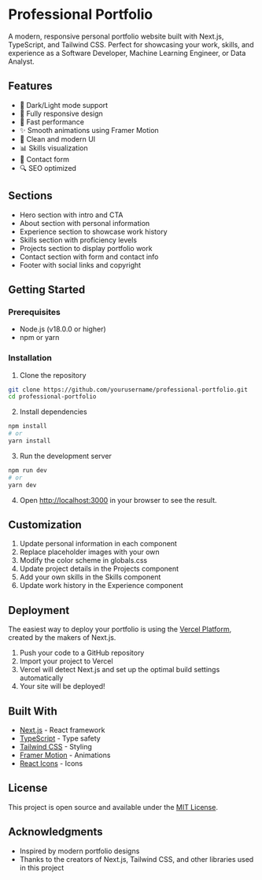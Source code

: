# Professional Portfolio

A modern, responsive personal portfolio website built with Next.js, TypeScript, and Tailwind CSS. Perfect for showcasing your work, skills, and experience as a Software Developer, Machine Learning Engineer, or Data Analyst.

## Features

- 🌙 Dark/Light mode support
- 📱 Fully responsive design
- 🚀 Fast performance
- ✨ Smooth animations using Framer Motion
- 🎨 Clean and modern UI
- 📊 Skills visualization
- 📝 Contact form
- 🔍 SEO optimized

## Sections

- Hero section with intro and CTA
- About section with personal information
- Experience section to showcase work history
- Skills section with proficiency levels
- Projects section to display portfolio work
- Contact section with form and contact info
- Footer with social links and copyright

## Getting Started

### Prerequisites

- Node.js (v18.0.0 or higher)
- npm or yarn

### Installation

1. Clone the repository
```bash
git clone https://github.com/yourusername/professional-portfolio.git
cd professional-portfolio
```

2. Install dependencies
```bash
npm install
# or
yarn install
```

3. Run the development server
```bash
npm run dev
# or
yarn dev
```

4. Open [http://localhost:3000](http://localhost:3000) in your browser to see the result.

## Customization

1. Update personal information in each component
2. Replace placeholder images with your own
3. Modify the color scheme in globals.css
4. Update project details in the Projects component
5. Add your own skills in the Skills component
6. Update work history in the Experience component

## Deployment

The easiest way to deploy your portfolio is using the [Vercel Platform](https://vercel.com/), created by the makers of Next.js.

1. Push your code to a GitHub repository
2. Import your project to Vercel
3. Vercel will detect Next.js and set up the optimal build settings automatically
4. Your site will be deployed!

## Built With

- [Next.js](https://nextjs.org/) - React framework
- [TypeScript](https://www.typescriptlang.org/) - Type safety
- [Tailwind CSS](https://tailwindcss.com/) - Styling
- [Framer Motion](https://www.framer.com/motion/) - Animations
- [React Icons](https://react-icons.github.io/react-icons/) - Icons

## License

This project is open source and available under the [MIT License](LICENSE).

## Acknowledgments

- Inspired by modern portfolio designs
- Thanks to the creators of Next.js, Tailwind CSS, and other libraries used in this project
